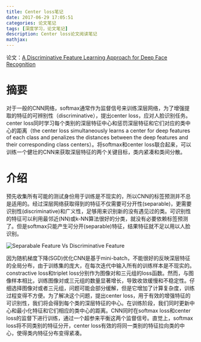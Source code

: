 ```yaml
---
title: Center loss笔记
date: 2017-06-29 17:05:51
categories: 论文笔记
tags: [深度学习，论文笔记]
description: Center loss论文阅读笔记
mathjax:
---
```


论文：[A Discriminative Feature Learning Approach for Deep Face Recognition](https://link.springer.com/chapter/10.1007%2F978-3-319-46478-7_31)

# 摘要

对于一般的CNN网络，softmax通常作为监督信号来训练深层网络，为了增强提取的特征的可辨别性（discriminative），提出center loss，应对人脸识别任务。center loss同时学习每个类别的深层特征中心和惩罚深层特征和它们对应的类中心的距离（the center loss simultaneously learns a center for deep
features of each class and penalizes the distances between the deep features and their corresponding class centers）。将softmax和center loss联合起来，可以训练一个健壮的CNN来获取深层特征的两个关键目标，类内紧凑和类间分散。

# 介绍

预先收集所有可能的测试身份用于训练是不现实的，所以CNN的标签预测并不总是适用的。经过深层网络获取得到的特征不仅需要可分开性(separable)，更需要识别性(discriminative)和广义性，足够用来识别新的没有遇见过的类。可识别性的特征可以利用最邻近(NN)或k-NN算法很好的分类，就没有必要依赖标签预测了。但是softmax只能产生可分开(separable)特征，结果特征就不足以用以人脸识别。

![Separabale Feature Vs Discriminative Feature](https://static.leiphone.com/uploads/new/article/740_740/201612/585bb8742235c.png?imageMogr2/format/jpg/quality/90)



因为随机梯度下降(SGD)优化CNN是基于mini-batch，不能很好的反映深层特征的全局分布，由于训练集的庞大，在每次迭代中输入所有的训练样本是不现实的。constractive loss和triplet loss分别作为图像对和三元组的loss函数。然而，与图像样本相比，训练图像对或三元组的数量显著增长，导致收敛缓慢和不稳定性。仔细选择图像对或者三元组，问题可能会部分缓解，但是它增加了计算复杂度，训练过程变得不方便。为了解决这个问题，提出center loss，用于有效的增强特征的可识别性，我们将会得到每个类的深层特征的中心。在训练阶段，我们同时更新中心和最小化特征和它们相应的类中心的距离。CNN同时在softmax loss和center loss的监督下进行训练，通过一个超参来平衡这两个监督信号。直觉上，softmax loss将不同类别的特征分开，center loss有效的将同一类别的特征拉向类的中心，使得类内特征分布变得紧凑。













